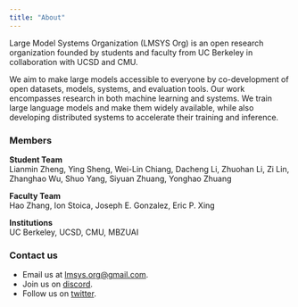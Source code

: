 ```yaml
---
title: "About"
---
```


Large Model Systems Organization (LMSYS Org) is an open research organization founded by students and faculty from UC Berkeley in collaboration with UCSD and CMU.

We aim to make large models accessible to everyone by co-development of open datasets, models, systems, and evaluation tools. Our work encompasses research in both machine learning and systems. We train large language models and make them widely available, while also developing distributed systems to accelerate their training and inference.

### Members
**Student Team**  
Lianmin Zheng, Ying Sheng, Wei-Lin Chiang, Dacheng Li, Zhuohan Li, Zi Lin, Zhanghao Wu, Shuo Yang, Siyuan Zhuang, Yonghao Zhuang

**Faculty Team**  
Hao Zhang, Ion Stoica, Joseph E. Gonzalez, Eric P. Xing

**Institutions**  
UC Berkeley, UCSD, CMU, MBZUAI

### Contact us
- Email us at [lmsys.org@gmail.com](mailto:lmsysorg@gmail.com).
- Join us on [discord](https://discord.com/invite/HSWAKCrnFx).
- Follow us on [twitter](https://twitter.com/lmsysorg).
